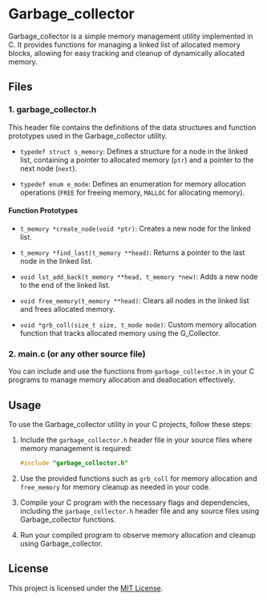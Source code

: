 # Garbage_collector

Garbage_collector is a simple memory management utility implemented in C. It provides functions for managing a linked list of allocated memory blocks, allowing for easy tracking and cleanup of dynamically allocated memory.

## Files

### 1. garbage_collector.h

This header file contains the definitions of the data structures and function prototypes used in the Garbage_collector utility.

- `typedef struct s_memory`: Defines a structure for a node in the linked list, containing a pointer to allocated memory (`ptr`) and a pointer to the next node (`next`).
  
- `typedef enum e_mode`: Defines an enumeration for memory allocation operations (`FREE` for freeing memory, `MALLOC` for allocating memory).

#### Function Prototypes

- `t_memory *create_node(void *ptr)`: Creates a new node for the linked list.
  
- `t_memory *find_last(t_memory **head)`: Returns a pointer to the last node in the linked list.
  
- `void lst_add_back(t_memory **head, t_memory *new)`: Adds a new node to the end of the linked list.
  
- `void free_memory(t_memory **head)`: Clears all nodes in the linked list and frees allocated memory.
  
- `void *grb_coll(size_t size, t_mode mode)`: Custom memory allocation function that tracks allocated memory using the G_Collector.

### 2. main.c (or any other source file)

You can include and use the functions from `garbage_collector.h` in your C programs to manage memory allocation and deallocation effectively.

## Usage

To use the Garbage_collector utility in your C projects, follow these steps:

1. Include the `garbage_collector.h` header file in your source files where memory management is required:

   ```c
   #include "garbage_collector.h"
   ```

2. Use the provided functions such as `grb_coll` for memory allocation and `free_memory` for memory cleanup as needed in your code.

3. Compile your C program with the necessary flags and dependencies, including the `garbage_collector.h` header file and any source files using Garbage_collector functions.

4. Run your compiled program to observe memory allocation and cleanup using Garbage_collector.

## License

This project is licensed under the [MIT License](LICENSE).
